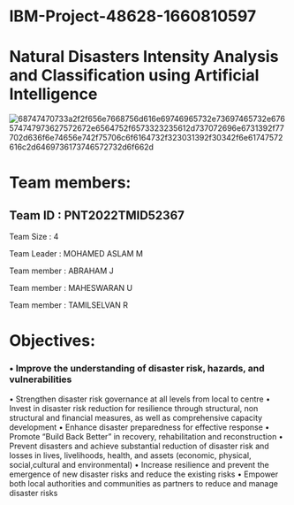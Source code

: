 # IBM-Project-48628-1660810597
# Natural Disasters Intensity Analysis and Classification using Artificial Intelligence
![68747470733a2f2f656e7668756d616e69746965732e73697465732e676574747973627572672e6564752f6573323235612d737072696e6731392f77702d636f6e74656e742f75706c6f6164732f323031392f30342f6e61747572616c2d6469736173746572732d6f662d](https://user-images.githubusercontent.com/114648860/201627867-9bb21e26-cb50-4224-9d77-bc0eac244bf2.jpg)
# Team members:
## Team ID : PNT2022TMID52367

Team Size : 4

Team Leader : MOHAMED ASLAM M

Team member : ABRAHAM J

Team member : MAHESWARAN U

Team member : TAMILSELVAN R

# Objectives:
### • Improve the understanding of disaster risk, hazards, and vulnerabilities
• Strengthen disaster risk governance at all levels from local to centre
• Invest in disaster risk reduction for resilience through structural, non structural and financial measures, as well as comprehensive capacity 
development
• Enhance disaster preparedness for effective response
• Promote “Build Back Better” in recovery, rehabilitation and 
reconstruction
• Prevent disasters and achieve substantial reduction of disaster risk and 
losses in lives, livelihoods, health, and assets (economic, physical, 
social,cultural and environmental)
• Increase resilience and prevent the emergence of new disaster risks and 
reduce the existing risks
• Empower both local authorities and communities as partners to reduce 
and manage disaster risks

